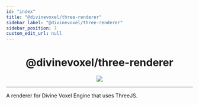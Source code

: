 ```yaml
---
id: "index"
title: "@divinevoxel/three-renderer"
sidebar_label: "@divinevoxel/three-renderer"
sidebar_position: 7
custom_edit_url: null
---
```


<h1 align="center">
@divinevoxel/three-renderer
</h1>

<p align="center">
<img src="https://divine-star-software.github.io/DigitalAssets/images/logo-small.png"/>
</p>

---

A renderer for Divine Voxel Engine that uses ThreeJS.
